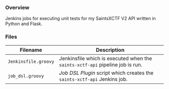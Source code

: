 ### Overview

Jenkins jobs for executing unit tests for my SaintsXCTF V2 API written in Python and Flask.

### Files

| Filename                  | Description                                                                           |
|---------------------------|---------------------------------------------------------------------------------------|
| `Jenkinsfile.groovy`      | Jenkinsfile which is executed when the `saints-xctf-api` pipeline job is run.         |
| `job_dsl.groovy`          | *Job DSL Plugin* script which creates the `saints-xctf-api` Jenkins job.              |